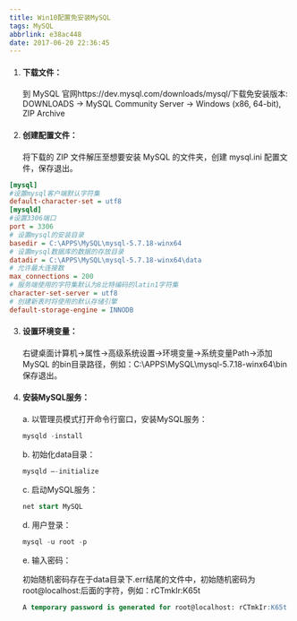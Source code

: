 ```yaml
---
title: Win10配置免安装MySQL
tags: MySQL
abbrlink: e38ac448
date: 2017-06-20 22:36:45
---
```


1. #### 下载文件：

   到 MySQL 官网https://dev.mysql.com/downloads/mysql/下载免安装版本: DOWNLOADS → MySQL Community Server → Windows (x86, 64-bit), ZIP Archive

2. #### 创建配置文件：

   将下载的 ZIP 文件解压至想要安装 MySQL 的文件夹，创建 mysql.ini 配置文件，保存退出。
```ini
[mysql]
#设置mysql客户端默认字符集
default-character-set = utf8
[mysqld]
#设置3306端口
port = 3306
# 设置mysql的安装目录
basedir = C:\APPS\MySQL\mysql-5.7.18-winx64
# 设置mysql数据库的数据的存放目录
datadir = C:\APPS\MySQL\mysql-5.7.18-winx64\data
# 允许最大连接数
max_connections = 200
# 服务端使用的字符集默认为8比特编码的latin1字符集
character-set-server = utf8
# 创建新表时将使用的默认存储引擎
default-storage-engine = INNODB
```
3. #### 设置环境变量：

   右键桌面计算机→属性→高级系统设置→环境变量→系统变量Path→添加 MySQL 的bin目录路径，例如：C:\APPS\MySQL\mysql-5.7.18-winx64\bin 保存退出。

4. #### 安装MySQL服务：

   a. 以管理员模式打开命令行窗口，安装MySQL服务：

   ```sql
   mysqld -install
   ```

   b. 初始化data目录：

   ```sql
   mysqld –-initialize
   ```

   c. 启动MySQL服务：

   ```sql
   net start MySQL
   ```

   d. 用户登录：

   ```sql
   mysql -u root -p
   ```

   e. 输入密码：

   初始随机密码存在于data目录下.err结尾的文件中，初始随机密码为root@localhost:后面的字符，例如：rCTmkIr:K65t

   ```SQL
   A temporary password is generated for root@localhost: rCTmkIr:K65t
   ```

   ​